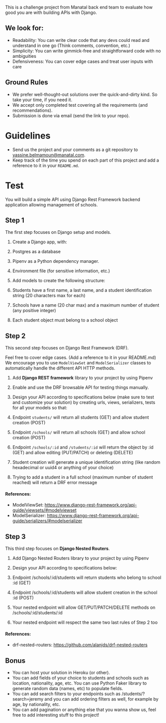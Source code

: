This is a challenge project from Manatal back end team to evaluate how good you are with building APIs with Django.


## We look for:

- Readability: You can write clear code that any devs could read and understand in one go (Think comments, convention, etc.)
- Simplicity: You can write gimmick-free and straightforward code with no ambiguities
- Defensiveness: You can cover edge cases and treat user inputs with care


## Ground Rules

- We prefer well-thought-out solutions over the quick-and-dirty kind. So take your time, if you need it.
- We accept only completed test covering all the requirements (and recommendations).
- Submission is done via email (send the link to your repo).


# Guidelines

- Send us the project and your comments as a git repository to [yassine.belmamoun@manatal.com](mailto:yassine.belmamoun@manatal.com).
- Keep track of the time you spend on each part of this project and add a reference to it in your `README.md`.


# Test

You will build a simple API using Django Rest Framework backend application allowing management of schools.


## Step 1

The first step focuses on Django setup and models.

1. Create a Django app, with:
  1. Postgres as a database
  2. Pipenv as a Python dependency manager.
  3. Environment file (for sensitive information, etc.)

2. Add models to create the following structure:
  1. Students have a first name, a last name, and a student identification string (20 characters max for each)
  2. Schools have a name (20 char max) and a maximum number of student (any positive integer)
  3. Each student object must belong to a school object


## Step 2

This second step focuses on Django Rest Framework (DRF).

Feel free to cover edge cases. (Add a reference to it in your README.md)
We encourage you to use `ModelViewSet` and `ModelSerializer` classes to automatically handle the different API HTTP methods.

1. Add __Django REST framework__ library to your project by using Pipenv

2. Enable and use the DRF browsable API for testing things manually.

3. Design your API according to specifications below (make sure to test and customize your solution) by creating urls, views, serializers, tests for all your models so that:
  1. Endpoint `students/` will return all students (GET) and allow student creation (POST)
  2. Endpoint `/schools/` will return all schools (GET) and allow school creation (POST)
  3. Endpoint `/schools/:id` and `/students/:id` will return the object by :id (GET) and allow editing (PUT/PATCH) or deleting (DELETE)
  4. Student creation will generate a unique identification string (like random hexadecimal or uuid4 or anything of your choice)
  5. Trying to add a student in a full school (maximum number of student reached) will return a DRF error message

#### References:
- ModelViewSet: https://www.django-rest-framework.org/api-guide/viewsets/#modelviewset
- ModelSerializer: https://www.django-rest-framework.org/api-guide/serializers/#modelserializer


## Step 3

This third step focuses on __Django Nested Routers__.

1. Add Django Nested Routers library to your project by using Pipenv

2. Design your API according to specifications below:
  1. Endpoint /schools/:id/students will return students who belong to school :id (GET)
  2. Endpoint /schools/:id/students will allow student creation in the school :id (POST)
  3. Your nested endpoint will allow GET/PUT/PATCH/DELETE methods on /schools/:id/students/:id
  4. Your nested endpoint will respect the same two last rules of Step 2 too

#### References:
- drf-nested-routers: https://github.com/alanjds/drf-nested-routers


## Bonus

- You can host your solution in Heroku (or other).
- You can add fields of your choice to students and schools such as location, nationality, age, etc. You can use Python Faker library to generate random data (names, etc) to populate fields.
- You can add search filters to your endpoints such as /students/?search=jeremy and you can add ordering filters as well, for example by age, by nationality, etc.
- You can add pagination or anything else that you wanna show us, feel free to add interesting stuff to this project!


